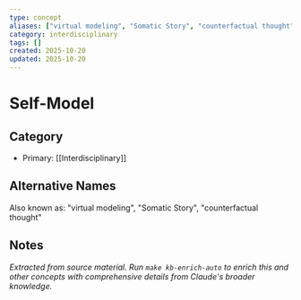 ```yaml
---
type: concept
aliases: ["virtual modeling", "Somatic Story", "counterfactual thought"]
category: interdisciplinary
tags: []
created: 2025-10-20
updated: 2025-10-20
---
```


# Self-Model

## Category

- Primary: [[Interdisciplinary]]

## Alternative Names

Also known as: "virtual modeling", "Somatic Story", "counterfactual thought"

## Notes

*Extracted from source material. Run `make kb-enrich-auto` to enrich this and other concepts with comprehensive details from Claude's broader knowledge.*
